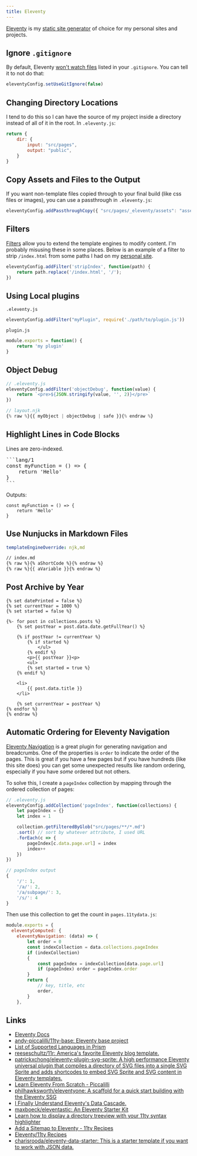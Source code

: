 ```yaml
---
title: Eleventy
---
```


[Eleventy](https://www.11ty.dev) is my [static site generator](/webdev/static-site-generators) of choice for my personal sites and projects.


## Ignore `.gitignore`

By default, Eleventy [won't watch files](https://www.11ty.dev/docs/ignores/) listed in your `.gitignore`. You can tell it to not do that:

```js
eleventyConfig.setUseGitIgnore(false)
```

## Changing Directory Locations

I tend to do this so I can have the source of my project inside a directory instead of all of it in the root. In `.eleventy.js`:

```js
return {
    dir: {
        input: "src/pages",
        output: "public",
    }
}
```

## Copy Assets and Files to the Output

If you want non-template files copied through to your final build (like css files or images), you can use a passthrough in `.eleventy.js`:

```js
eleventyConfig.addPassthroughCopy({ "src/pages/_eleventy/assets": "assets" })
```

## Filters

[Filters](https://www.11ty.dev/docs/filters/) allow you to extend the template engines to modify content. I'm probably misusing these in some places. Below is an example of a filter to strip `/index.html` from some paths I had on my [personal site](https://rknight.me).

```js
eleventyConfig.addFilter('stripIndex', function(path) {
    return path.replace('/index.html', '/');
})
```

## Using Local plugins

`.eleventy.js`
```js
eleventyConfig.addFilter("myPlugin", require('./path/to/plugin.js'))
```

`plugin.js`

```js
module.exports = function() {
    return 'my plugin'
}
```

## Object Debug

```js
// .eleventy.js
eleventyConfig.addFilter('objectDebug', function(value) {
    return `<pre>${JSON.stringify(value, '', 2)}</pre>`
})

// layout.njk
{% raw %}{{ myObject | objectDebug | safe }}{% endraw %}
```

## Highlight Lines in Code Blocks

Lines are zero-indexed.

<pre>
```lang/1
const myFunction = () => {
    return 'Hello'
}
```
</pre>

Outputs:

```js/1
const myFunction = () => {
    return 'Hello'
}
```

## Use Nunjucks in Markdown Files

```yaml
templateEngineOverride: njk,md
```

```md
// index.md
{% raw %}{% aShortCode %}{% endraw %}
{% raw %}{{ aVariable }}{% endraw %}
```

## Post Archive by Year

```liquid{% raw %}
{% set datePrinted = false %}
{% set currentYear = 1000 %}
{% set started = false %}

{%- for post in collections.posts %}
    {% set postYear = post.data.date.getFullYear() %}

    {% if postYear != currentYear %}
        {% if started %}
            </ul>
        {% endif %}
        <p>{{ postYear }}<p>
        <ul>
        {% set started = true %}
    {% endif %}

    <li>
        {{ post.data.title }}
    </li>

    {% set currentYear = postYear %}
{% endfor %}
{% endraw %}
```


## Automatic Ordering for Eleventy Navigation

[Eleventy Navigation](https://www.11ty.dev/docs/plugins/navigation/) is a great plugin for generating navigation and breadcrumbs. One of the properties is `order` to indicate the order of the pages. This is great if you have a few pages but if you have hundreds (like this site does) you can get some unexpected results like random ordering, especially if you have _some_ ordered but not others.

To solve this, I create a `pageIndex` collection by mapping through the ordered collection of pages:

```js
// .eleventy.js
eleventyConfig.addCollection('pageIndex', function(collections) {
    let pageIndex = {}
    let index = 1

    collection.getFilteredByGlob("src/pages/**/*.md")
    .sort() // sort by whatever attribute, I used URL
    .forEach(c => {
        pageIndex[c.data.page.url] = index
        index++
    })
})

// pageIndex output
{
    '/': 1,
    '/a/': 2,
    '/a/subpage/': 3,
    '/s/': 4
}
```

Then use this collection to get the count in `pages.11tydata.js`:

```js
module.exports = {
  eleventyComputed: {
    eleventyNavigation: (data) => {
        let order = 0
        const indexCollection = data.collections.pageIndex
        if (indexCollection)
        {
            const pageIndex = indexCollection[data.page.url]
            if (pageIndex) order = pageIndex.order
        }
        return {
            // key, title, etc
            order,
        }
    },
```

## Links

- [Eleventy Docs](https://www.11ty.dev/docs/)
- [andy-piccalilli/11ty-base: Eleventy base project](https://github.com/andy-piccalilli/11ty-base?utm_source=pocket_mylist)
- [List of Supported Languages in Prism](https://prismjs.com/#supported-languages)
- [reeseschultz/11r: America's favorite Eleventy blog template.](https://github.com/reeseschultz/11r)
- [patrickxchong/eleventy-plugin-svg-sprite: A high performance Eleventy universal plugin that compiles a directory of SVG files into a single SVG Sprite and adds shortcodes to embed SVG Sprite and SVG content in Eleventy templates.](https://github.com/patrickxchong/eleventy-plugin-svg-sprite)
- [Learn Eleventy From Scratch - Piccalilli](https://piccalil.li/course/learn-eleventy-from-scratch/)
- [philhawksworth/eleventyone: A scaffold for a quick start building with the Eleventy SSG](https://github.com/philhawksworth/eleventyone)
- [I Finally Understand Eleventy's Data Cascade.](https://benmyers.dev/blog/eleventy-data-cascade/)
- [maxboeck/eleventastic: An Eleventy Starter Kit](https://github.com/maxboeck/eleventastic)
- [Learn how to display a directory treeview with your 11ty syntax highlighter](https://mastereleventy.com/blog/prism-treeview/)
- [Add a Sitemap to Eleventy - 11ty Recipes](https://11ty.recipes/recipes/add-a-sitemap/)
- [Eleventy/11ty Recipes](https://11ty.recipes/)
- [charisrooda/eleventy-data-starter: This is a starter template if you want to work with JSON data.](https://github.com/charisrooda/eleventy-data-starter)